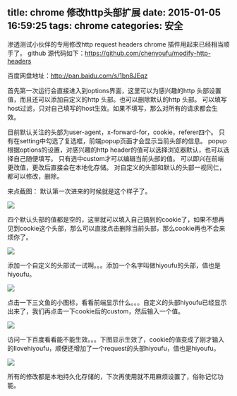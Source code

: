 ﻿title: chrome 修改http头部扩展
date: 2015-01-05 16:59:25
tags: chrome
categories: 安全
---

渗透测试小伙伴的专用修改http request headers chrome 插件用起来已经相当顺手了。
github 源代码如下：https://github.com/chenyoufu/modify-http-headers

百度网盘地址：http://pan.baidu.com/s/1bn8JEqz

首先第一次运行会直接进入到options界面，这里可以为感兴趣的http 头部设置值，而且还可以添加自定义的http 头部。也可以删除默认的http 头部。
可以填写host过滤，只对自己填写的host生效。如果不填写，那么对所有的请求都会生效。

目前默认关注的头部为user-agent，x-forward-for，cookie，referer四个。
只有在setting中勾选了复选框，前端popup页面才会显示当前头部的信息。
popup根据options的设置，对感兴趣的http header的值可以选择浏览器默认，也可以选择自己随便填写。
只有选中custom才可以编辑当前头部的值。
可以即兴在前端更改值，更改后直接会在本地化存储。
对自定义的头部和默认的头部一视同仁，都可以修改，删除。
<!-- more -->
来点截图：
默认第一次进来的时候就是这个样子了。

![](http://7sbqk1.com1.z0.glb.clouddn.com/youfu_blog_mhh0.png)

四个默认头部的值都是空的，这里就可以填入自己搞到的cookie了，如果不想再见到cookie这个头部，那么可以直接点击删除当前头部，那么cookie再也不会来烦你了。

![](http://7sbqk1.com1.z0.glb.clouddn.com/youfu_blog_mhh1.png)

添加一个自定义的头部试一试啊。。。添加一个名字叫做hiyoufu的头部，值也是hiyoufu。

![](http://7sbqk1.com1.z0.glb.clouddn.com/youfu_blog_mhh2.png)

点击一下三文鱼的小图标，看看前端显示什么。。。自定义的头部hiyoufu已经显示出来了，我们再点击一下cookie后的custom，然后输入一个值。

![](http://7sbqk1.com1.z0.glb.clouddn.com/youfu_blog_mhh3.png)

访问一下百度看看能不能生效。。。下图显示生效了，cookie的值变成了刚才输入的Ilovehiyoufu，顺便还增加了一个request的头部hiyoufu，值也是hiyoufu。

![](http://7sbqk1.com1.z0.glb.clouddn.com/youfu_blog_mhh4.png)

所有的修改都是本地持久化存储的，下次再使用就不用麻烦设置了，俗称记忆功能。
